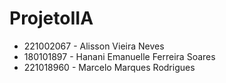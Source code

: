 # ProjetoIIA


- 221002067 - Alisson Vieira Neves
- 180101897 - Hanani Emanuelle Ferreira Soares
- 221018960 - Marcelo Marques Rodrigues